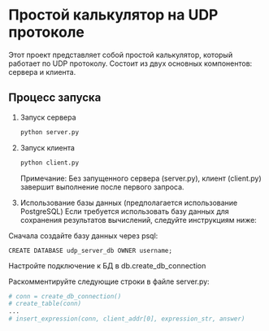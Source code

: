 # Простой калькулятор на UDP протоколе
Этот проект представляет собой простой калькулятор, который работает по UDP протоколу. Cостоит из двух основных компонентов: сервера и клиента.

## Процесс запуска
1. Запуск сервера
    ```bash
    python server.py
    ```
2. Запуск клиента
    ```bash
    python client.py
    ```
    Примечание: Без запущенного сервера (server.py), клиент (client.py) завершит выполнение после первого запроса.

3. Использование базы данных (предполагается использование PostgreSQL)
    Если требуется использовать базу данных для сохранения результатов вычислений, следуйте инструкциям ниже:

Сначала создайте базу данных через psql:

```postgresql
CREATE DATABASE udp_server_db OWNER username;
```

Настройте подключение к БД в db.create_db_connection

Раскомментируйте следующие строки в файле server.py:
```python
# conn = create_db_connection()
# create_table(conn)
...
# insert_expression(conn, client_addr[0], expression_str, answer)
```

